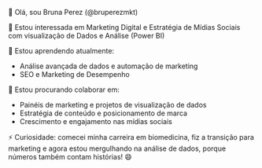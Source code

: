 👋 Olá, sou Bruna Perez (@bruperezmkt) 

👀 Estou interessada em Marketing Digital e Estratégia de Mídias Sociais com visualização de Dados e Análise (Power BI) 

🌱 Estou aprendendo atualmente:

- Análise avançada de dados e automação de marketing
- SEO e Marketing de Desempenho

💞️ Estou procurando colaborar em:

- Painéis de marketing e projetos de visualização de dados
- Estratégia de conteúdo e posicionamento de marca
- Crescimento e engajamento nas mídias sociais


⚡ Curiosidade: comecei minha carreira em biomedicina, fiz a transição para marketing e agora estou mergulhando na análise de dados, porque números também contam histórias! 😄
